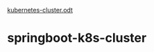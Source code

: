 [kubernetes-cluster.odt](https://github.com/sindhujaalladi/springboot-k8s-cluster/files/10473124/kubernetes-cluster.odt)
# springboot-k8s-cluster
